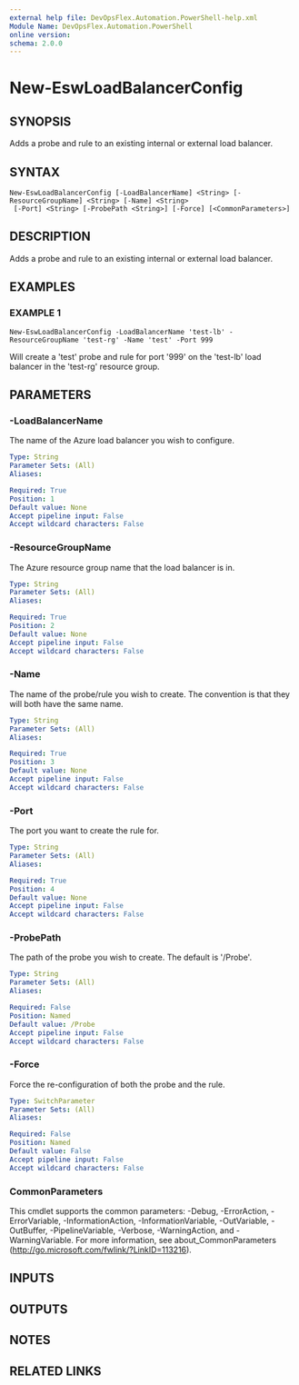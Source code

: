 ```yaml
---
external help file: DevOpsFlex.Automation.PowerShell-help.xml
Module Name: DevOpsFlex.Automation.PowerShell
online version:
schema: 2.0.0
---
```


# New-EswLoadBalancerConfig

## SYNOPSIS
Adds a probe and rule to an existing internal or external load balancer.

## SYNTAX

```
New-EswLoadBalancerConfig [-LoadBalancerName] <String> [-ResourceGroupName] <String> [-Name] <String>
 [-Port] <String> [-ProbePath <String>] [-Force] [<CommonParameters>]
```

## DESCRIPTION
Adds a probe and rule to an existing internal or external load balancer.

## EXAMPLES

### EXAMPLE 1
```
New-EswLoadBalancerConfig -LoadBalancerName 'test-lb' -ResourceGroupName 'test-rg' -Name 'test' -Port 999
```

Will create a 'test' probe and rule for port '999' on the 'test-lb' load balancer in the 'test-rg' resource group.

## PARAMETERS

### -LoadBalancerName
The name of the Azure load balancer you wish to configure.

```yaml
Type: String
Parameter Sets: (All)
Aliases:

Required: True
Position: 1
Default value: None
Accept pipeline input: False
Accept wildcard characters: False
```

### -ResourceGroupName
The Azure resource group name that the load balancer is in.

```yaml
Type: String
Parameter Sets: (All)
Aliases:

Required: True
Position: 2
Default value: None
Accept pipeline input: False
Accept wildcard characters: False
```

### -Name
The name of the probe/rule you wish to create.
The convention is that they will both have the same name.

```yaml
Type: String
Parameter Sets: (All)
Aliases:

Required: True
Position: 3
Default value: None
Accept pipeline input: False
Accept wildcard characters: False
```

### -Port
The port you want to create the rule for.

```yaml
Type: String
Parameter Sets: (All)
Aliases:

Required: True
Position: 4
Default value: None
Accept pipeline input: False
Accept wildcard characters: False
```

### -ProbePath
The path of the probe you wish to create.
The default is '/Probe'.

```yaml
Type: String
Parameter Sets: (All)
Aliases:

Required: False
Position: Named
Default value: /Probe
Accept pipeline input: False
Accept wildcard characters: False
```

### -Force
Force the re-configuration of both the probe and the rule.

```yaml
Type: SwitchParameter
Parameter Sets: (All)
Aliases:

Required: False
Position: Named
Default value: False
Accept pipeline input: False
Accept wildcard characters: False
```

### CommonParameters
This cmdlet supports the common parameters: -Debug, -ErrorAction, -ErrorVariable, -InformationAction, -InformationVariable, -OutVariable, -OutBuffer, -PipelineVariable, -Verbose, -WarningAction, and -WarningVariable.
For more information, see about_CommonParameters (http://go.microsoft.com/fwlink/?LinkID=113216).

## INPUTS

## OUTPUTS

## NOTES

## RELATED LINKS

